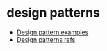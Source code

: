 # design patterns

* [Design pattern examples](https://github.com/faif/python-patterns)
* [Design patterns refs](https://fkromer.github.io/python-pattern-references/design/)


